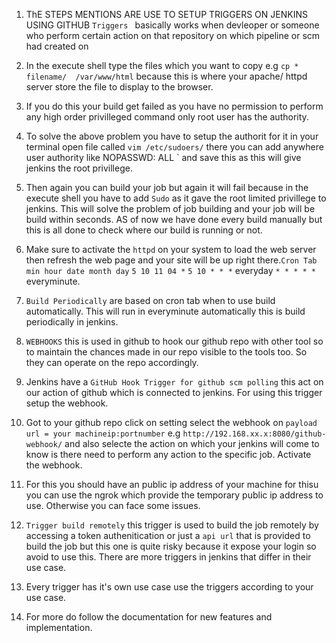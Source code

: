 1. ThE STEPS MENTIONS ARE USE TO SETUP TRIGGERS ON JENKINS USING GITHUB 
  `Triggers ` basically works when devleoper or someone who perform certain action on that repository on which pipeline or scm had created on
2. In the execute shell type the files which you want to copy e.g `cp * filename/  /var/www/html` 
because this is where your apache/ httpd server store the file to display to the browser.
3. If you do this your build get failed as you have no permission to perform any high order privilleged command only root user has the authority.
4. To solve the above problem you have to setup the authorit for it in your terminal open file called `vim /etc/sudoers/` there you can add anywhere user authority like
 NOPASSWD: ALL
`
and save this as this will give jenkins the root privillege.
5. Then again you can build your job but again it will fail because in the execute shell you have to add `Sudo`  as it gave the root limited privillege to jenkins. This will solve the problem of job building and your job will be build within seconds. AS of now we have done every build manually but this is all done to check where our build is running or not.
6. Make sure to activate the `httpd` on your system to load the web server then refresh the web  page and your site will be up right there.``Cron Tab ``
`min hour date month day`
`5 10 11 04 *`
`5 10 * * *` everyday
`* * * * *` everyminute.

7. `Build Periodically` are based on cron tab when to use build automatically.
This will run in everyminute automatically this is build periodically in jenkins.

8. ``WEBHOOKS`` this is used in github to hook our github repo with other tool so to maintain the chances made in our repo visible to the tools too. So they can operate on the repo accordingly.
9. Jenkins have a `GitHub Hook Trigger for github scm polling` this act on our action of github which is connected to jenkins. For using this trigger setup the webhook.

10. Got to your github repo click on setting select the webhook  on `payload url = your machineip:portnumber`
e.g `http://192.168.xx.x:8080/github-webhook/` and also selecte the action on which your jenkins will come to know is there need to perform any action to the specific job. Activate the webhook. 

11. For this you should have an public ip address of your machine for thisu you can use the ngrok which provide the temporary public ip address to use. Otherwise you can face some issues.

12. ``Trigger build remotely`` this trigger is used to build the job remotely by accessing a token authenitication or just a `api url` that is provided to  build the job but this one is quite risky because it  expose your login so avoid to use this. There are more triggers in jenkins that differ in their use case.

13. Every trigger has it's own use case use the triggers according to your use case.

14. For more  do follow the documentation for new features and implementation.